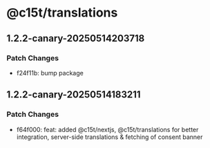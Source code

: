 # @c15t/translations

## 1.2.2-canary-20250514203718

### Patch Changes

- f24f11b: bump package

## 1.2.2-canary-20250514183211

### Patch Changes

- f64f000: feat: added @c15t/nextjs, @c15t/translations for better integration, server-side translations & fetching of consent banner
